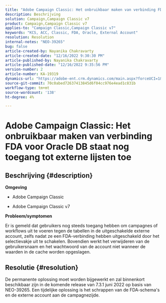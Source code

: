```yaml
---
title: "Adobe Campaign Classic: Het onbruikbaar maken van verbinding FDA voor Oracle DB staat nog toegang tot externe lijsten toe"
description: Beschrijving
solution: Campaign,Campaign Classic v7
product: Campaign,Campaign Classic v7
applies-to: "Campaign Classic,Campaign Classic v7"
keywords: "KCS, ACC, Classic, FDA, Oracle, External Account"
resolution: Resolution
internal-notes: "NEO-39265"
bug: false
article-created-by: Nayanika Chakravarty
article-created-date: "12/16/2022 9:30:30 PM"
article-published-by: Nayanika Chakravarty
article-published-date: "12/16/2022 9:35:56 PM"
version-number: 2
article-number: KA-19319
dynamics-url: "https://adobe-ent.crm.dynamics.com/main.aspx?forceUCI=1&pagetype=entityrecord&etn=knowledgearticle&id=1119dbd7-887d-ed11-81ac-6045bd006079"
source-git-commit: 70c0abed72637413845d6f04cc976e4ead1c831b
workflow-type: tm+mt
source-wordcount: '138'
ht-degree: 4%

---
```


# Adobe Campaign Classic: Het onbruikbaar maken van verbinding FDA voor Oracle DB staat nog toegang tot externe lijsten toe

## Beschrijving {#description}


<b>Omgeving</b>

- Adobe Campaign Classic

- Adobe Campaign Classic v7

<b>Probleem/symptomen</b>

Er is gemeld dat gebruikers nog steeds toegang hebben om campagnes of workflows uit te voeren tegen de tabellen in de uitgeschakelde externe account, zelfs nadat ze een FDA-verbinding hebben uitgeschakeld door het selectievakje uit te schakelen. Bovendien werkt het verwijderen van de gebruikersnaam en het wachtwoord van de account niet wanneer de waarden in de cache worden opgeslagen.






## Resolutie {#resolution}


De permanente oplossing moet worden bijgewerkt en zal binnenkort beschikbaar zijn in de komende release van 7.3.1 juni 2022 op basis van NEO-39265. Een tijdelijke oplossing is het schrappen van de FDA-schema&#39;s en de externe account aan de campagnezijde.
